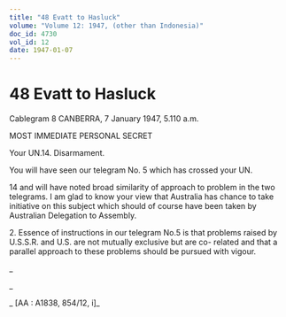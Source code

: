 ```yaml
---
title: "48 Evatt to Hasluck"
volume: "Volume 12: 1947, (other than Indonesia)"
doc_id: 4730
vol_id: 12
date: 1947-01-07
---
```


# 48 Evatt to Hasluck

Cablegram 8 CANBERRA, 7 January 1947, 5.110 a.m.

MOST IMMEDIATE PERSONAL SECRET

Your UN.14. Disarmament.

You will have seen our telegram No. 5 which has crossed your UN.

14 and will have noted broad similarity of approach to problem in the two telegrams. I am glad to know your view that Australia has chance to take initiative on this subject which should of course have been taken by Australian Delegation to Assembly.

2\. Essence of instructions in our telegram No.5 is that problems raised by U.S.S.R. and U.S. are not mutually exclusive but are co- related and that a parallel approach to these problems should be pursued with vigour.

_

_

_ [AA : A1838, 854/12, i]_
